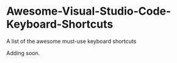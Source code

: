 # Awesome-Visual-Studio-Code-Keyboard-Shortcuts
A list of the awesome must-use keyboard shortcuts

Adding soon.
